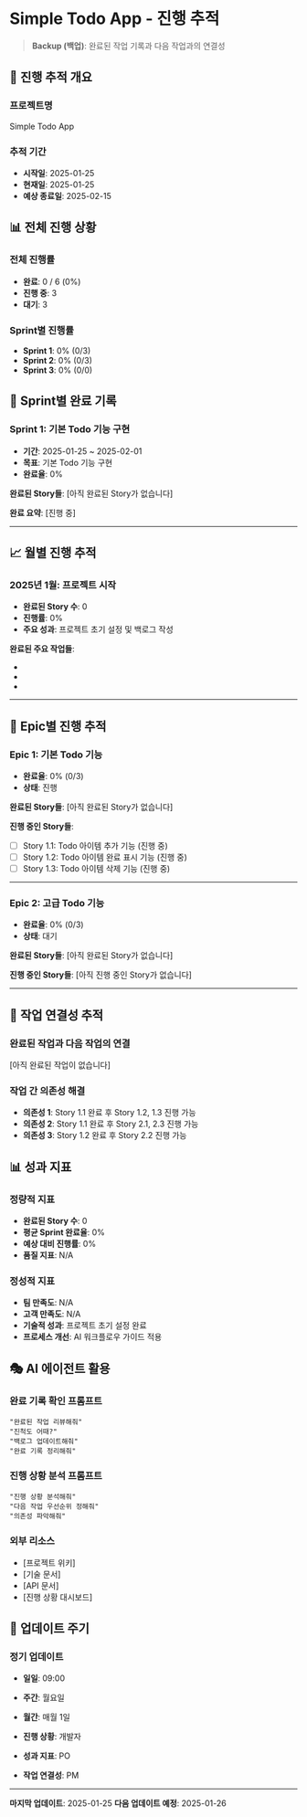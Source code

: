 # Simple Todo App - 진행 추적

> **Backup (백업)**: 완료된 작업 기록과 다음 작업과의 연결성

## 🎯 진행 추적 개요

### 프로젝트명

Simple Todo App

### 추적 기간

- **시작일**: 2025-01-25
- **현재일**: 2025-01-25
- **예상 종료일**: 2025-02-15

## 📊 전체 진행 상황

### 전체 진행률

- **완료**: 0 / 6 (0%)
- **진행 중**: 3
- **대기**: 3

### Sprint별 진행률

- **Sprint 1**: 0% (0/3)
- **Sprint 2**: 0% (0/3)
- **Sprint 3**: 0% (0/0)

## 🚀 Sprint별 완료 기록

### Sprint 1: 기본 Todo 기능 구현

- **기간**: 2025-01-25 ~ 2025-02-01
- **목표**: 기본 Todo 기능 구현
- **완료율**: 0%

**완료된 Story들**:
[아직 완료된 Story가 없습니다]

**완료 요약**: [진행 중]

---

## 📈 월별 진행 추적

### 2025년 1월: 프로젝트 시작

- **완료된 Story 수**: 0
- **진행률**: 0%
- **주요 성과**: 프로젝트 초기 설정 및 백로그 작성

**완료된 주요 작업들**:

- [프로젝트 초기 설정]: 2025-01-25 "개발자"
- [백로그 작성]: 2025-01-25 "PO"
- [기술 스택 결정]: 2025-01-25 "개발자"

---

## 🎯 Epic별 진행 추적

### Epic 1: 기본 Todo 기능

- **완료율**: 0% (0/3)
- **상태**: 진행

**완료된 Story들**:
[아직 완료된 Story가 없습니다]

**진행 중인 Story들**:

- [ ] Story 1.1: Todo 아이템 추가 기능 (진행 중)
- [ ] Story 1.2: Todo 아이템 완료 표시 기능 (진행 중)
- [ ] Story 1.3: Todo 아이템 삭제 기능 (진행 중)

---

### Epic 2: 고급 Todo 기능

- **완료율**: 0% (0/3)
- **상태**: 대기

**완료된 Story들**:
[아직 완료된 Story가 없습니다]

**진행 중인 Story들**:
[아직 진행 중인 Story가 없습니다]

---

## 🔄 작업 연결성 추적

### 완료된 작업과 다음 작업의 연결

[아직 완료된 작업이 없습니다]

### 작업 간 의존성 해결

- **의존성 1**: Story 1.1 완료 후 Story 1.2, 1.3 진행 가능
- **의존성 2**: Story 1.1 완료 후 Story 2.1, 2.3 진행 가능
- **의존성 3**: Story 1.2 완료 후 Story 2.2 진행 가능

## 📊 성과 지표

### 정량적 지표

- **완료된 Story 수**: 0
- **평균 Sprint 완료율**: 0%
- **예상 대비 진행률**: 0%
- **품질 지표**: N/A

### 정성적 지표

- **팀 만족도**: N/A
- **고객 만족도**: N/A
- **기술적 성과**: 프로젝트 초기 설정 완료
- **프로세스 개선**: AI 워크플로우 가이드 적용

## 🎭 AI 에이전트 활용

### 완료 기록 확인 프롬프트

```
"완료된 작업 리뷰해줘"
"진척도 어때?"
"백로그 업데이트해줘"
"완료 기록 정리해줘"
```

### 진행 상황 분석 프롬프트

```
"진행 상황 분석해줘"
"다음 작업 우선순위 정해줘"
"의존성 파악해줘"
```


### 외부 리소스

- [프로젝트 위키]
- [기술 문서]
- [API 문서]
- [진행 상황 대시보드]

## 🔄 업데이트 주기

### 정기 업데이트

- **일일**: 09:00
- **주간**: 월요일
- **월간**: 매월 1일

- **진행 상황**: 개발자
- **성과 지표**: PO
- **작업 연결성**: PM

---

**마지막 업데이트**: 2025-01-25
**다음 업데이트 예정**: 2025-01-26

